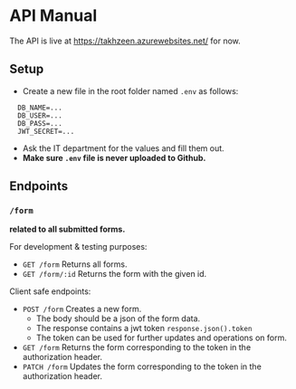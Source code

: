 # API Manual

The API is live at https://takhzeen.azurewebsites.net/ for now.

## Setup

- Create a new file in the root folder named `.env` as follows:

```
  DB_NAME=...
  DB_USER=...
  DB_PASS=...
  JWT_SECRET=...
  ```

- Ask the IT department for the values and fill them out.
- **Make sure `.env` file is never uploaded to Github.**

## Endpoints

### `/form`

**related to all submitted forms.**

For development & testing purposes:
- `GET /form` Returns all forms.
- `GET /form/:id` Returns the form with the given id.

Client safe endpoints:
- `POST /form` Creates a new form.
    - The body should be a json of the form data.
    - The response contains a jwt token `response.json().token`
    - The token can be used for further updates and operations on form.
- `GET /form` Returns the form corresponding to the token in the authorization header.
- `PATCH /form` Updates the form corresponding to the token in the authorization header.
